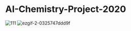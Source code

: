 # AI-Chemistry-Project-2020
![111](https://user-images.githubusercontent.com/59987309/97531364-68c09480-19f7-11eb-9260-02ae50ec5780.gif)
![ezgif-2-0325747ddd9f](https://user-images.githubusercontent.com/59987309/97531171-f9e33b80-19f6-11eb-8ece-50c4c2010053.gif)
